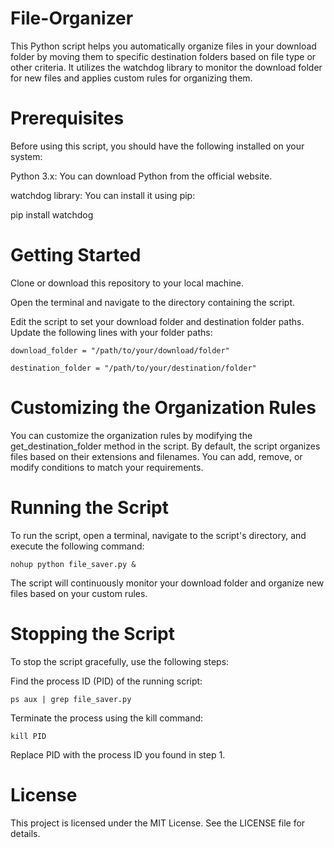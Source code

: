 # File-Organizer
This Python script helps you automatically organize files in your download folder by moving them to specific destination folders based on file type or other criteria. It utilizes the watchdog library to monitor the download folder for new files and applies custom rules for organizing them.

# Prerequisites

Before using this script, you should have the following installed on your system:

Python 3.x: You can download Python from the official website.

watchdog library: You can install it using pip:

pip install watchdog

# Getting Started
Clone or download this repository to your local machine.

Open the terminal and navigate to the directory containing the script.

Edit the script to set your download folder and destination folder paths. Update the following lines with your folder paths:
```
download_folder = "/path/to/your/download/folder"

destination_folder = "/path/to/your/destination/folder"
```
# Customizing the Organization Rules
You can customize the organization rules by modifying the get_destination_folder method in the script. By default, the script organizes files based on their extensions and filenames. You can add, remove, or modify conditions to match your requirements. 

# Running the Script
To run the script, open a terminal, navigate to the script's directory, and execute the following command:
```
nohup python file_saver.py &
```
The script will continuously monitor your download folder and organize new files based on your custom rules.

# Stopping the Script
To stop the script gracefully, use the following steps:

Find the process ID (PID) of the running script:
```
ps aux | grep file_saver.py
```
Terminate the process using the kill command:
```
kill PID
```
Replace PID with the process ID you found in step 1.

# License
This project is licensed under the MIT License. See the LICENSE file for details.
